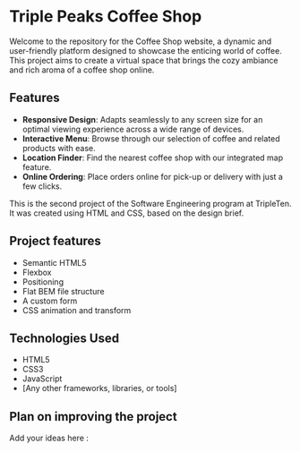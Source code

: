 # Triple Peaks Coffee Shop

Welcome to the repository for the Coffee Shop website, a dynamic and user-friendly platform designed to showcase the enticing world of coffee. This project aims to create a virtual space that brings the cozy ambiance and rich aroma of a coffee shop online.

## Features

- **Responsive Design**: Adapts seamlessly to any screen size for an optimal viewing experience across a wide range of devices.
- **Interactive Menu**: Browse through our selection of coffee and related products with ease.
- **Location Finder**: Find the nearest coffee shop with our integrated map feature.
- **Online Ordering**: Place orders online for pick-up or delivery with just a few clicks.


This is the second project of the Software Engineering program at TripleTen. It was created using HTML and CSS, based on the design brief.

## Project features

- Semantic HTML5
- Flexbox
- Positioning
- Flat BEM file structure
- A custom form
- CSS animation and transform

## Technologies Used

- HTML5
- CSS3
- JavaScript
- [Any other frameworks, libraries, or tools]

## Plan on improving the project

Add your ideas here :
